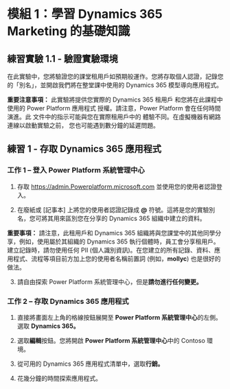 ﻿---
lab:
    title: '實驗 1.1： 驗證實驗環境'
    module: '模組 1： 瞭解 Dynamics 365 Marketing 的基礎知識'
---


模組 1：學習 Dynamics 365 Marketing 的基礎知識
========================

## 練習實驗 1.1 - 驗證實驗環境 

在此實驗中，您將驗證您的課堂租用戶如預期般運作。您將存取個人認證，記錄您的「別名」，並開啟我們將在整堂課中使用的 Dynamics 365 模型導向應用程式。 

**重要注意事項：** 此實驗將提供您實際的 Dynamics 365 租用戶
和您將在此課程中使用的 Power Platform 應用程式
授權。請注意，Power Platform 會在任何時間演進。此
文件中的指示可能與您在實際租用戶中的
體驗不同。在虛擬機器有網路連線以啟動實驗之前，
您也可能遇到數分鐘的延遲問題。

練習 1 - 存取 Dynamics 365 應用程式
---------------------------------------------------

### 工作 1 – 登入 Power Platform 系統管理中心

1.  存取 <https://admin.Powerplatform.microsoft.com> 並使用您的使用者認證登入。

2. 在廢紙或 [記事本] 上將您的使用者認證記錄成 **@** 符號。這將是您的實驗別名，您可將其用來區別您在分享的 Dynamics 365 組織中建立的資料。 

**重要事項：** 請注意，此租用戶和 Dynamics 365 組織將與您課堂中的其他同學分享，例如，使用屬於其組織的 Dynamics 365 執行個體時，員工會分享租用戶。建立記錄時，請勿使用任何 PII (個人識別資訊)。在您建立的所有記錄、資料、應用程式、流程等項目前方加上您的使用者名稱前置詞 (例如，**mollyc**) 也是很好的做法。

3. 請自由探索 Power Platform 系統管理中心，但是**請勿進行任何變更。**

### 工作 2 – 存取 Dynamics 365 應用程式

1.  直接將畫面左上角的格線按鈕展開至 **Power Platform 系統管理中心**的左側。選取 **Dynamics 365。**

2.  選取**編輯**按鈕。您將開啟 **Power Platform 系統管理中心**中的 Contoso 環境。

4. 從可用的 Dynamics 365 應用程式清單中，選取**行銷。**

5. 花幾分鐘的時間探索應用程式。
